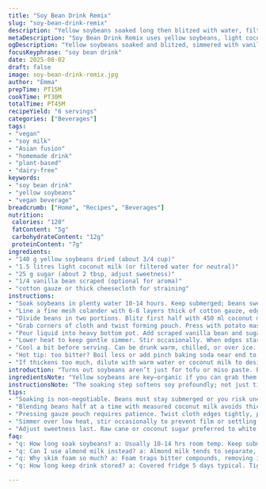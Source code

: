 ```yaml
---
title: "Soy Bean Drink Remix"
slug: "soy-bean-drink-remix"
description: "Yellow soybeans soaked long then blitzed with water, filtered through thick cotton cloth, and simmered to rich, lightly sweet drink. Uses less sugar, adds a hint of vanilla bean, swaps water for light coconut milk for silkiness. Boil to scald, not scorch, skim as bubbles foam. Filter twice for cleaner finish. Pulpy leftovers good for veggie stock. Keeps chilled a week, but fresh is best. A creamy, mildly nutty, vegan soy beverage without nuts, gluten, dairy, or eggs."
metaDescription: "Soy Bean Drink Remix uses yellow soybeans, light coconut milk, vanilla bean, and gentle simmer for a creamy nutty vegan beverage without nuts or gluten."
ogDescription: "Yellow soybeans soaked and blitzed, simmered with vanilla and coconut milk. Skim foam, strain twice, get a creamy soy drink with subtle sweetness and mild nuttiness."
focusKeyphrase: "soy bean drink"
date: 2025-08-02
draft: false
image: soy-bean-drink-remix.jpg
author: "Emma"
prepTime: PT15M
cookTime: PT30M
totalTime: PT45M
recipeYield: "6 servings"
categories: ["Beverages"]
tags:
- "vegan"
- "soy milk"
- "Asian fusion"
- "homemade drink"
- "plant-based"
- "dairy-free"
keywords:
- "soy bean drink"
- "yellow soybeans"
- "vegan beverage"
breadcrumb: ["Home", "Recipes", "Beverages"]
nutrition: 
 calories: "120"
 fatContent: "5g"
 carbohydrateContent: "12g"
 proteinContent: "7g"
ingredients:
- "140 g yellow soybeans dried (about 3/4 cup)"
- "1.5 litres light coconut milk (or filtered water for neutral)"
- "25 g sugar (about 2 tbsp, adjust sweetness)"
- "1/4 vanilla bean scraped (optional for aroma)"
- "cotton gauze or thick cheesecloth for straining"
instructions:
- "Soak soybeans in plenty water 10-14 hours. Keep submerged; beans swell and soften. If water gets murky, drain and refill. Rinse well before next step."
- "Line a fine mesh colander with 6-8 layers thick of cotton gauze, edges hanging over sides. Place over large heatproof bowl to catch liquid."
- "Divide beans in two portions. Blitz first half with 450 ml coconut milk till ultrafine slurry. Pour into lined colander. Repeat with other half and 450 ml coconut milk. Then pour remaining coconut milk slowly through colander to rinse pulp."
- "Grab corners of cloth and twist forming pouch. Press with potato masher or heavy spoon to squeeze all liquid—expect just over 1.5 litres extracted. Discard or save pulp for veggie broth."
- "Pour liquid into heavy bottom pot. Add scraped vanilla bean and sugar. Heat over medium-high. When foam forms thick bubbles and rises, skim foam frequently so liquid stays clear."
- "Lower heat to keep gentle simmer. Stir occasionally. When edges start velvet matte and aromatic—around 25 minutes—off heat. Avoid boiling hard; smells tell all."
- "Cool a bit before serving. Can be drunk warm, chilled, or over ice. Stores covered in fridge about 5 days without losing flavor or separating."
- "Hot tip: too bitter? Boil less or add pinch baking soda near end to smooth acids."
- "If thickens too much, dilute with warm water or coconut milk to desired texture. Sweetness is a matter of taste; adjust last minute."
introduction: "Turns out soybeans aren’t just for tofu or miso paste. Boiling and blending these yellow beans into a drink takes a bit of muscle and patience but pays off with creamy, lightly nutty comfort. I usually start soaking first thing, letting nature soften them in room temp water overnight. No shortcuts here; soft beans mean smoother texture. I learned early the hard way that rushing soaking makes grainy mouthfeel or worse, chalky after simmering. Cooking liquid needs gentle skim. Sounds like a fuss but when you catch the dance of foam rising and the aroma changes from raw and beany to toasted vanilla—then you know it's nearly done. The fibrous pulp deserves respect too; don’t trash it blindly. I toss some in veggie soup base to up fiber and goodness. This version upgrades traditional soya by swapping half water with light coconut milk for subtle creaminess, cuts sugar way back, and adds scraped vanilla bean for a complex layer without overpowering. Vanilla? Works wonders here, trust me. You get this warm, mildly sweet sipper, perfect anytime—hot on chilly nights or cold for summer refreshment. I stash mine in fridge and it hangs well for days if covered tightly, but fresh is king for flavor and texture."
ingredientsNote: "Yellow soybeans are key—organic if you can grab them for cleaner taste and fewer pesticides. Soak enough to plump, no rushed soaking or boiling toughens the final drink. Substitute coconut milk for some of the water if you want richer texture; alternatives like almond milk tend to struggle with separation though. Sugar is optional but a little balances bean bitterness nicely. I avoid white refined, preferring raw cane or coconut sugar which carries flavor. Vanilla bean scrapings elevate aroma without artificial scent. If you lack cotton gauze, multiple layers of a clean linen napkin or thin muslin work. Avoid paper towels or cheesecloth with loose fibers—they soak up liquid instead of letting it pass. Straining twice with fresh gauze or fine sieve leads to cleaner drink; too much pulp ruins mouthfeel. Save pulp for vegetable stock—too good to waste."
instructionsNote: "The soaking step softens soy profoundly; not just time but keeping beans submerged is non-negotiable. If water evaporates or beans peek out, they toughen unevenly. Drain and replenish if water clouds too much mid-soak. Blending beans half at a time with measured liquid helps even pulverization; too little liquid clogs blender, too much dilutes flavor. Using a heavy-bottomed pot during simmer keeps heat even; thin pans scorch the sugars and proteins fast. Skimming foam isn’t just aesthetics; foam traps bitter compounds, removing it sweetens drink naturally. Stir every few minutes to prevent settling or film forming on surfaces. Simmer rather than rolling boil to protect texture and aroma. Timing is less about strict minutes than watching for velvet edges and fragrance change. Vanilla incorporation late avoids harsh boil-off of delicate scent. Pressing gauze bag firmly takes patience—don’t squeeze too hard too fast or you’ll tear fabric or get gritty bits. The leftover pulp feels like damp sawdust, perfect for stock but not edible as-is. Store cold and covered tightly to avoid skin forming or absorption of fridge odors. Reheat gently if desired."
tips:
- "Soaking is non-negotiable. Beans must stay submerged or you risk uneven softening. Replace water mid-soak if murky for cleaner end result. No shortcuts here; rushed soaking creates grainy or chalky texture after simmering. Always rinse beans well before blending. Timing can vary by bean batch, so watch carefully for softness not just soak hours."
- "Blending beans half at a time with measured coconut milk avoids thick sludge or watery slurry. Too little liquid clogs blender blades; too much dilutes flavor and messes mouthfeel. Use a heavy-bottom pot for simmer. Thin pans scorch sugars fast, smell burnt, ruin aroma. Foam is bitter compounds; frequent skimming clears bitterness, keeps drink clean tasting."
- "Pressing gauze pouch requires patience. Twist cloth edges tightly, press gently with potato masher or spoon. Go slow or fabric tears, releasing gritty bits. Pulp feels dry and fibrous like sawdust; don’t toss. Perfect for veggie stock or soup base. Filtering twice is mandatory; too much pulp ruins smooth sip. Avoid cheesecloth with loose fibers or paper towels, use thick cotton gauze or clean linen layers."
- "Simmer over low heat, stir occasionally to prevent film or settling. Watch for velvet matte edges and toasted vanilla aroma as doneness cues. Avoid hard boil; fast bubbles scorch and break delicate flavor. Adding vanilla late in simmer preserves scent. If foam gets thick, skim more often. Too bitter? Boil less time or a pinch of baking soda near end smooths acids and dulls bitterness nicely."
- "Adjust sweetness last. Raw cane or coconut sugar preferred to white refined for flavor. Skip sugar entirely if you want. To fix thickening, dilute with warm water or extra coconut milk, not ice cold or will chill texture weird. Store covered in fridge, lasts about 5 days. Fresh tastes better; skin or separation can form if not covered tight. Reheat gently if needed, never boil again."
faq:
- "q: How long soak soybeans? a: Usually 10-14 hrs room temp. Keep submerged. Evaporation or beans peeking toughens beans unevenly. Refresh water if cloudy mid-soak. No rushing here or texture suffers. Overnight best but ambient temp affects time slightly."
- "q: Can I use almond milk instead? a: Almond milk tends to separate, unstable in this process. Coconut milk works better for creamy texture. Water alone is fine, but richer result with coconut. If no coconut, filtered water fine. Avoid other plant milks with additives that might interfere with blending or extraction."
- "q: Why skim foam so much? a: Foam traps bitter compounds, removing it sweetens naturally. Skip skimming, drink tastes off, raw, or bitter. Foam thickens with heat; skimming must be frequent. Also prevents foam overflow or burning on pan edges. It’s more than aesthetics, functional step for flavor clarity."
- "q: How long keep drink stored? a: Covered fridge 5 days typical. Tightly sealed best to avoid skins or fridge smells. Can freeze but texture changes on thaw. Reheat gently on stove, low heat. If drink thickens or separates, stir or add warmth before serving. Avoid long storage to keep fresh aroma and flavor intact."

---
```

